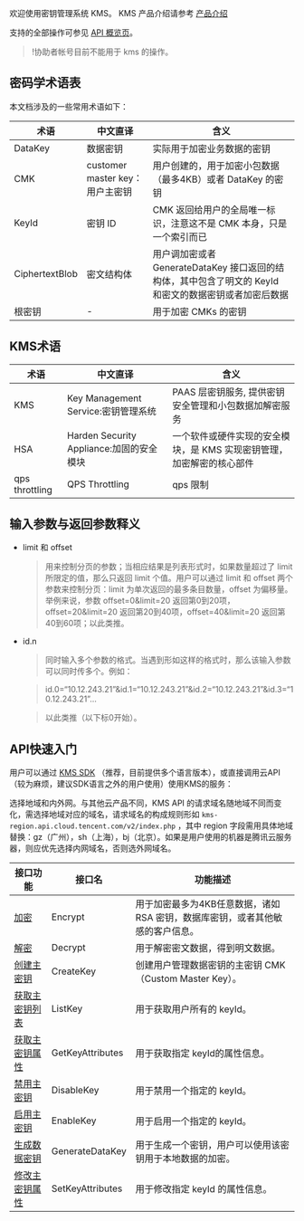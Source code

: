 欢迎使用密钥管理系统 KMS。
KMS 产品介绍请参考 [产品介绍](https://cloud.tencent.com/document/product/573/8780)


支持的全部操作可参见 [API 概览页](https://cloud.tencent.com/document/product/573/8899)。


>!协助者帐号目前不能用于 kms 的操作。

## 密码学术语表
本文档涉及的一些常用术语如下：

|术语|中文直译|含义|
|--|--|--|
|DataKey|数据密钥|实际用于加密业务数据的密钥|
|CMK|customer master key：用户主密钥|用户创建的，用于加密小包数据（最多4KB）或者 DataKey 的密钥|
|KeyId|密钥 ID|CMK 返回给用户的全局唯一标识，注意这不是 CMK 本身，只是一个索引而已|
|CiphertextBlob|密文结构体|用户调加密或者 GenerateDataKey 接口返回的结构体，其中包含了明文的 KeyId 和密文的数据密钥或者加密后数据|
|根密钥| -|用于加密 CMKs 的密钥|

## KMS术语

|术语|中文直译|含义|
|--|--|--|
|KMS|Key Management Service:密钥管理系统|PAAS 层密钥服务, 提供密钥安全管理和小包数据加解密服务|
|HSA|Harden Security Appliance:加固的安全模块|一个软件或硬件实现的安全模块，是 KMS 实现密钥管理，加密解密的核心部件|
| qps throttling | QPS Throttling | qps 限制 |




## 输入参数与返回参数释义
- limit 和 offset

	>用来控制分页的参数；当相应结果是列表形式时，如果数量超过了 limit 所限定的值，那么只返回 limit 个值。用户可以通过 limit 和 offset 两个参数来控制分页：limit 为单次返回的最多条目数量，offset 为偏移量。
	>举例来说，参数 offset=0&limit=20 返回第0到20项，offset=20&limit=20 返回第20到40项，offset=40&limit=20 返回第40到60项；以此类推。
	
- id.n

	>同时输入多个参数的格式。当遇到形如这样的格式时，那么该输入参数可以同时传多个。例如：
	
	> id.0=“10.12.243.21”&id.1=“10.12.243.21”&id.2=“10.12.243.21”&id.3=“10.12.243.21”...
	
	> 以此类推（以下标0开始）。


## API快速入门

用户可以通过 [KMS SDK](https://cloud.tencent.com/document/product/573/8908) （推荐，目前提供多个语言版本），或直接调用云API（较为麻烦，建议SDK语言之外的用户使用）使用KMS的服务：


选择地域和内外网。与其他云产品不同，KMS API 的请求域名随地域不同而变化，需选择地域对应的域名，请求域名的构成规则形如 `kms-region.api.cloud.tencent.com/v2/index.php` ，其中 region 字段需用具体地域替换：gz（广州），sh（上海），bj（北京）。如果是用户使用的机器是腾讯云服务器，则应优先选择内网域名，否则选外网域名。

| 接口功能 | 接口名 | 功能描述
|---------|---------|---------|
| [加密](https://cloud.tencent.com/document/product/573/8889) | Encrypt|用于加密最多为4KB任意数据，诸如 RSA 密钥，数据库密钥，或者其他敏感的客户信息。|
| [解密](https://cloud.tencent.com/document/product/573/8890) | Decrypt|用于解密密文数据，得到明文数据。|
| [创建主密钥](https://cloud.tencent.com/document/product/573/8893) |CreateKey |创建用户管理数据密钥的主密钥 CMK（Custom Master Key）。|
| [获取主密钥列表](https://cloud.tencent.com/document/product/573/8897) | ListKey | 用于获取用户所有的 keyId。|
|[获取主密钥属性](https://cloud.tencent.com/document/product/573/8898)  | GetKeyAttributes| 用于获取指定 keyId的属性信息。|
| [禁用主密钥](https://cloud.tencent.com/document/product/573/8896) | DisableKey |用于禁用一个指定的 keyId。|
| [启用主密钥](https://cloud.tencent.com/document/product/573/8894) | EnableKey | 用于启用一个指定的 keyId。|
| [生成数据密钥](https://cloud.tencent.com/document/product/573/8895) |GenerateDataKey| 用于生成一个密钥，用户可以使用该密钥用于本地数据的加密。|
| [修改主密钥属性](https://cloud.tencent.com/document/product/573/8892)|SetKeyAttributes|用于修改指定 keyId 的属性信息。|







